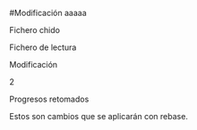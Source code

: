 #Modificación aaaaa

Fichero chido

Fichero de lectura

Modificación

2

Progresos retomados

Estos son cambios que se aplicarán con rebase.
